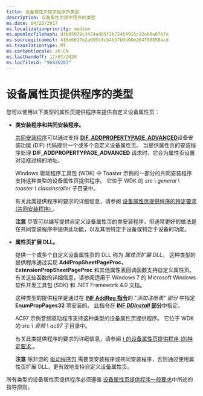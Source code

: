 ```yaml
---
title: 设备属性页提供程序的类型
description: 设备属性页提供程序的类型
ms.date: 04/20/2017
ms.localizationpriority: medium
ms.openlocfilehash: d3b05978c3474ad05f2b72454915c22eb8a07b7e
ms.sourcegitcommit: 418e6617e2a695c9cb4b37b5b60e264760858acd
ms.translationtype: MT
ms.contentlocale: zh-CN
ms.lasthandoff: 12/07/2020
ms.locfileid: "96826203"
---
```

# <a name="types-of-device-property-page-providers"></a>设备属性页提供程序的类型


您可以使用以下类型的属性页提供程序来提供自定义设备属性页：

-   **类安装程序和共同安装程序。**

    [共同安装程序](writing-a-co-installer.md)可以通过支持 [**DIF_ADDPROPERTYPAGE_ADVANCED**](./dif-addpropertypage-advanced.md)设备安装功能 (DIF) 代码提供一个或多个自定义设备属性页。 当提供属性页的安装程序处理 **DIF_ADDPROPERTYPAGE_ADVANCED** 请求时，它会为属性页设置对话框过程的地址。

    Windows 驱动程序工具包 (WDK) 中 Toaster 示例的一部分的共同安装程序支持这种类型的设备属性页提供程序。 它位于 WDK 的 *src \\ general \\ toaster \\ classinstaller* 子目录中。

    有关此类提供程序的要求的详细信息，请参阅 [设备属性页提供程序的特定要求 (共同安装程序) ](specific-requirements-for-device-property-page-providers--class-instal.md)。

    **注意**  尽管可以编写提供自定义设备属性页的类安装程序，但通常更好的做法是在共同安装程序中提供此功能，以及其他特定于设备或特定于设备的功能。

     

-   **属性页扩展 DLL。**

    提供一个或多个自定义设备属性页的 DLL 称为 *属性页扩展 DLL*。 这种类型的提供程序通过实现 **AddPropSheetPageProc、ExtensionPropSheetPageProc** 和其他属性表回调函数支持自定义属性页。 有关这些函数的详细信息，请参阅适用于 Windows 7 的 Microsoft Windows 软件开发工具包 (SDK) 和 .NET Framework 4.0 文档。

    这种类型的提供程序是通过在 [**INF AddReg 指令**](inf-addreg-directive.md)的 "*添加注册表" 部分* 中指定 **EnumPropPages32** 项安装的。 此指令在 [**INF *DDInstall* 部分**](inf-ddinstall-section.md)中指定。

    AC97 示例音频驱动程序支持这种类型的设备属性页提供程序。 它位于 WDK 的 *src \\ 音频 \\ ac97* 子目录中。

    有关此类提供程序的要求的详细信息，请参阅 [) 的设备属性页提供程序 (的特定要求 ](specific-requirements-for-device-property-page-providers--property-pag.md)。

    **注意**  除非您的 [驱动程序包](driver-packages.md) 需要类安装程序或共同安装程序，否则通过使用属性页扩展 DLL，更有效地支持自定义设备属性页。

     

所有类型的设备属性页提供程序必须遵循 [设备属性页提供程序一般要求](general-requirements-for-device-property-page-providers.md)中所述的指导原则。

 

